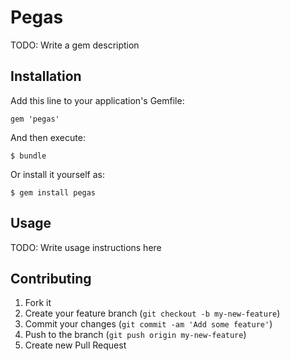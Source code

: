 # Pegas

TODO: Write a gem description

## Installation

Add this line to your application's Gemfile:

    gem 'pegas'

And then execute:

    $ bundle

Or install it yourself as:

    $ gem install pegas

## Usage

TODO: Write usage instructions here

## Contributing

1. Fork it
2. Create your feature branch (`git checkout -b my-new-feature`)
3. Commit your changes (`git commit -am 'Add some feature'`)
4. Push to the branch (`git push origin my-new-feature`)
5. Create new Pull Request
